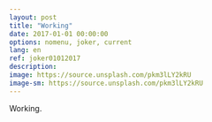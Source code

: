 ```yaml
---
layout: post
title: "Working"
date: 2017-01-01 00:00:00
options: nomenu, joker, current
lang: en
ref: joker01012017
description: 
image: https://source.unsplash.com/pkm3lLY2kRU
image-sm: https://source.unsplash.com/pkm3lLY2kRU
---
```

Working.
